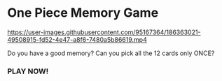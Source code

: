 # One Piece Memory Game

https://user-images.githubusercontent.com/95167364/186363021-49508915-fd52-4e47-a8f6-7480a5b86619.mp4


Do you have a good memory? Can you pick all the 12 cards only ONCE?

### PLAY NOW!
